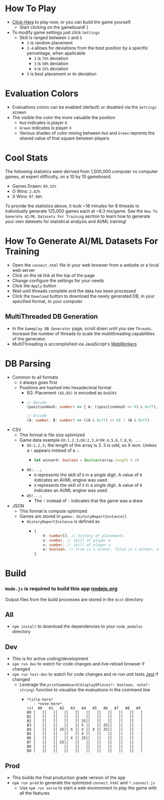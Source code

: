 # How To Play

-	[Click-Here](https://tknight.dev/#/creations/connect) to play now, or you can build the game yourself.
	-	Start clicking on the gameboard!
}
-	To modify game settings just click `Settings`
	-	Skill is ranged between `1` and `5`
		-	`1` is random placement
		-	`2-4` allows for deviations from the best position by a specific percentage, when applicable
			-	`2` is `75%` deviation
			-	`3` is `50%` deviation
			-	`4` is `25%` deviation
		-	`5` is best placement or `0%` deviation

# Evaluation Colors

-	Evaluations colors can be enabled (default) or disabled via the `Settings` screen
-	The visible the color the more valuable the position
	-	`Red` indicates is player `O`
	-	`Green` indicates is player `X`
	-	Various shades of color mixing between `Red` and `Green` reprents the shared value of that square between players

# Cool Stats

The following statistics were derived from 1,000,000 computer vs computer games, at expert difficulty, on a 10 by 10 gameboard. 

-	Games Drawn: `89.32%`
-	O Wins: `2.02%`
-	X Wins: `97.98%`

To provide the statistics above, it took ~18 minutes for 8 threads to individually generate 125,000 games each at ~8.3 ms/game. See the `How To Generate AI/ML Datasets For Training` section to learn how to generate your own datesets for statistical analysis and AI/ML training!

# How To Generate AI/ML Datasets For Training

-	Open the `connect.html` file in your web browser from a website or a local web server
-	Click on the `DB` link at the top of the page
-	Change configure the settings for your needs
-	Click the `Apply` button
-	Wait until threads complete and the data has been processed
-	Click the `Download` button to download the newly generated DB, in your specified format, to your computer

## MultiThreaded DB Generation

-	In the `Gameplay DB Generator` page, scroll down until you see `Threads`. Increase the number of threads to scale the multithreading capabilities of the generator.
-	MultiThreading is accomplished via JavaScript's [WebWorkers](https://developer.mozilla.org/en-US/docs/Web/API/Web_Workers_API)

# DB Parsing

-	Common to all formats
	-	`X` always goes first
	-	Positions are hashed into hexadecimal format
		-	EG: Placement `(A2,B3)` is encoded as `0x0203`
		-	```typescript 
			// Decode
			(positionHash: number) => { A: ((positionHash >> 8) & 0xff), B: (positionHash & 0xff)}

			// Encode
			(A: number, B: number) => ((A & 0xff) << 8) | (B & 0xff)
			```
-	CSV
	-	This format is file size optimized
	-	Game data example `OX:1,2,3;OX:2,3,4!OX:4,5,6,7,8,9; ...`
		-	`OX:1,2,3;` the length of the array is 3. 3 is odd, so X won. Unless a `!` appears instead of a `:`.
			-	```typescript
				let winnerX: boolean = Boolean(array.length % 2)
				````
		-	`OX:...;`
			-	`O` represents the skill of `O` in a single digit. A value of `0` indicates an AI/ML engine was used.
			-	`X` represents the skill of `X` in a single digit. A value of `0` indicates an AI/ML engine was used.
		-	`OX!...;`
			-	The `!` instead of `:` indicates that the game was a draw
-	JSON
	-	This format is compute optimized
	-	Games are stored in `games: HistoryReportInstance[]`
		-	`HistoryReportInstance` is defined as
			-	```typescript
				{
					h: number[], // history of placements
					o: number, // skill of player o
					x: number, // skill of player x
					w: boolean, // true is o winner, false is x winner, and null is drawn game
				}
				```

# Build

### `Node.js` is required to build this app [nodejs.org](https://nodejs.org)

Output files from the build processes are stored in the `dist` directory

## All
-	`npm install` to download the dependencies to your `node_modules` directory

## Dev
-	This is for active coding/development
-	`npm run dev` to watch for code changes and live-reload browser if changed
-	`npm run test-dev` to watch for code changes and re-run unit tests [Jest](https://jestjs.io) if changed
	-	Leverage the `printGameboard(displayOPieces?: boolean, note?: string)` function to visualize the evaluations in the command line
		-	```
			*title-here*
			   - *note-here*
			(x)  A0   A1   A2   A3   A4   A5   A6   A7   A8   A9
			B0 [   ][   ][   ][   ][   ][   ][   ][   ][   ][   ]
			B1 [   ][   ][   ][   ][   ][   ][   ][   ][   ][   ]
			B2 [   ][   ][   ][   ][ 25][   ][   ][   ][   ][   ]
			B3 [   ][   ][   ][   ][ X ][   ][ 25][   ][   ][   ]
			B4 [   ][   ][ 25][ X ][ X ][ X ][ 25][   ][   ][   ]
			B5 [   ][   ][   ][   ][ X ][   ][   ][   ][   ][   ]
			B6 [   ][   ][   ][ X ][ 25][   ][   ][   ][   ][   ]
			B7 [   ][   ][ 25][   ][   ][   ][   ][   ][   ][   ]
			B8 [   ][   ][   ][   ][   ][   ][   ][   ][   ][   ]
			B9 [   ][   ][   ][   ][   ][   ][   ][   ][   ][   ]
			```

## Prod
-	This builds the final production grade version of the app
-	`npm run prod` to generate the optimized `connect.html` and `*.connect.js`
	-	Use `npm run serve` to start a web environment to play the game with all the features